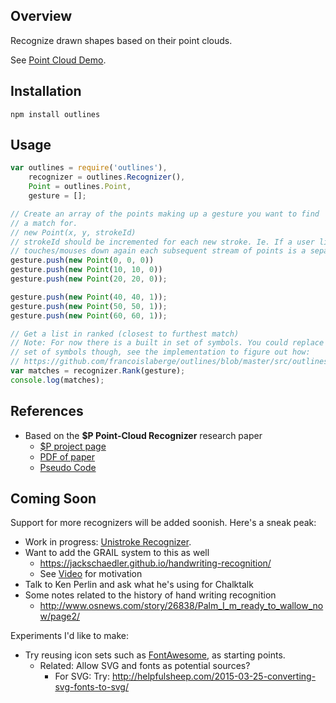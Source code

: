 ## Overview
Recognize drawn shapes based on their point clouds.

See [Point Cloud Demo](http://francoislaberge.com/outlines/examples/point-cloud.html).

## Installation

    npm install outlines

## Usage

```js
var outlines = require('outlines'),
    recognizer = outlines.Recognizer(),
    Point = outlines.Point,
    gesture = [];

// Create an array of the points making up a gesture you want to find
// a match for.
// new Point(x, y, strokeId)
// strokeId should be incremented for each new stroke. Ie. If a user lifts and
// touches/mouses down again each subsequent stream of points is a separate stroke
gesture.push(new Point(0, 0, 0))
gesture.push(new Point(10, 10, 0))
gesture.push(new Point(20, 20, 0));

gesture.push(new Point(40, 40, 1));
gesture.push(new Point(50, 50, 1));
gesture.push(new Point(60, 60, 1));

// Get a list in ranked (closest to furthest match)
// Note: For now there is a built in set of symbols. You could replace a recognizers
// set of symbols though, see the implementation to figure out how:
// https://github.com/francoislaberge/outlines/blob/master/src/outlines.js#L107-L152
var matches = recognizer.Rank(gesture);
console.log(matches);
```

## References
  - Based on the **$P Point-Cloud Recognizer** research paper
    - [$P project page](http://depts.washington.edu/aimgroup/proj/dollar/pdollar.html)
    - [PDF of paper](http://faculty.washington.edu/wobbrock/pubs/icmi-12.pdf)
    - [Pseudo Code](http://depts.washington.edu/aimgroup/proj/dollar/pdollar.pdf)

## Coming Soon
Support for more recognizers will be added soonish. Here's a sneak peak:
  - Work in progress: [Unistroke Recognizer](http://francoislaberge.com/outlines/examples/unistroke.html).
  - Want to add the GRAIL system to this as well
    - https://jackschaedler.github.io/handwriting-recognition/
    - See [Video](https://www.youtube.com/watch?v=p2LZLYcu_JY&feature=youtu.be&t=24m30s) for motivation
  - Talk to Ken Perlin and ask what he's using for Chalktalk
  - Some notes related to the history of hand writing recognition
    - http://www.osnews.com/story/26838/Palm_I_m_ready_to_wallow_now/page2/

Experiments I'd like to make:
  - Try reusing icon sets such as [FontAwesome](http://fontawesome.io/icons/), as starting points.
    - Related: Allow SVG and fonts as potential sources?
        - For SVG: Try: http://helpfulsheep.com/2015-03-25-converting-svg-fonts-to-svg/
